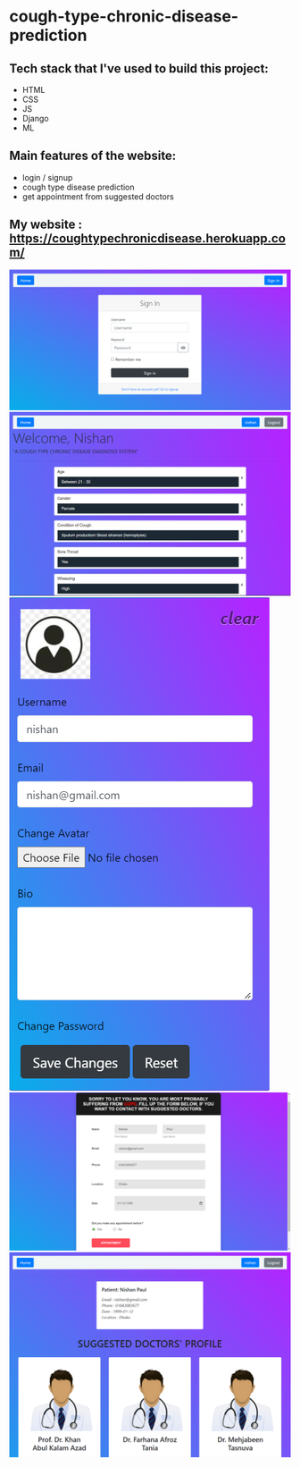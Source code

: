 # cough-type-chronic-disease-prediction

## Tech stack that I've used to build this project:
- HTML
- CSS
- JS
- Django
- ML 

## Main features of the website:
- login / signup
- cough type disease prediction
- get appointment from suggested doctors 

## My website : https://coughtypechronicdisease.herokuapp.com/
![e01](https://github.com/nishan-paul-2022/cough-type-chronic-disease-prediction/blob/main/readme/b01.PNG)
![e02](https://github.com/nishan-paul-2022/cough-type-chronic-disease-prediction/blob/main/readme/b02.PNG)
![e03](https://github.com/nishan-paul-2022/cough-type-chronic-disease-prediction/blob/main/readme/b03.PNG)
![e04](https://github.com/nishan-paul-2022/cough-type-chronic-disease-prediction/blob/main/readme/b04.PNG)
![e04](https://github.com/nishan-paul-2022/cough-type-chronic-disease-prediction/blob/main/readme/b05.PNG)
